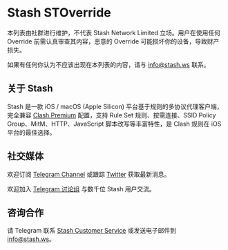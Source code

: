 # Stash STOverride

本列表由社群进行维护，不代表 Stash Network Limited 立场。用户在使用任何 Override 前需认真审查其内容，恶意的 Override 可能损坏你的设备，导致财产损失。

如果有任何你认为不应该出现在本列表的内容，请与 info@stash.ws 联系。

## 关于 Stash

Stash 是一款 iOS / macOS (Apple Silicon) 平台基于规则的多协议代理客户端，完全兼容 [Clash Premium](https://github.com/Dreamacro/clash/wiki/configuration) 配置，支持 Rule Set 规则、按需连接、SSID Policy Group、MitM、HTTP、JavaScript 脚本改写等丰富特性，是 Clash 规则在 iOS 平台的最佳选择。

## 社交媒体

欢迎订阅 [Telegram Channel](https://t.me/RnNc2RaV8x0wMzQ0) 或跟踪 [Twitter](https://twitter.com/StashNetwork) 获取最新消息。

欢迎加入 [Telegram 讨论组](https://t.me/stashnetworks) 与数千位 Stash 用户交流。

## 咨询合作

请 Telegram 联系 [Stash Customer Service](https://t.me/viannalau) 或发送电子邮件到 [info@stash.ws](mailto://info@stash.ws)。